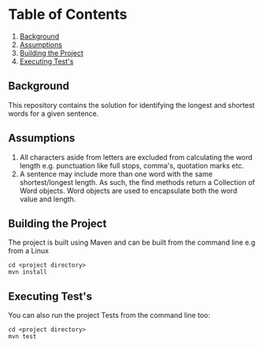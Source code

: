 # Table of Contents

1. [Background](#background)
2. [Assumptions](#assumptions)
2. [Building the Project](#building-the-project)
2. [Executing Test's](#executing-tests)
## Background
This repository contains the solution for identifying the longest and shortest words for a given sentence.
## Assumptions
1. All characters aside from letters are excluded from calculating the word length e.g. punctuation like full stops, comma's, quotation marks etc.
2. A sentence may include more than one word with the same shortest/longest length. As such, the find methods return a Collection of Word objects. Word objects are used to encapsulate both the word value and length.
## Building the Project
The project is built using Maven and can be built from the command line 
e.g from a Linux
```
cd <project directory>
mvn install
```
## Executing Test's
You can also run the project Tests from the command line too:
```
cd <project directory>
mvn test
```
